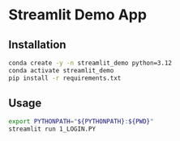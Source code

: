# Streamlit Demo App
## Installation
```bash
conda create -y -n streamlit_demo python=3.12
conda activate streamlit_demo
pip install -r requirements.txt
```

## Usage
```bash
export PYTHONPATH="${PYTHONPATH}:${PWD}"
streamlit run 1_LOGIN.PY
```